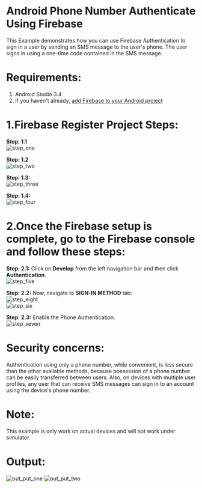 # Android Phone Number Authenticate Using Firebase
This Example demonstrates how you can use Firebase Authentication to sign in a user by sending an SMS
message to the user's phone. The user signs in using a one-time code contained in the SMS message.

# Requirements:
1. Android Studio 3.4
2. If you haven't already, <a href="https://firebase.google.com/docs/android/setup">add Firebase to your Android project</a>

# 1.Firebase Register Project Steps:
<b>Step: 1.1</b></br>
![step_one](app/src/main/res/drawable/step_one.png)

<b>Step: 1.2</b></br>
![step_two](app/src/main/res/drawable/step_two.png)

<b>Step: 1.3:</b></br>
![step_three](app/src/main/res/drawable/step_three.png)

<b>Step: 1.4:</b></br>
![step_four](app/src/main/res/drawable/step_four.png)

# 2.Once the Firebase setup is complete, go to the Firebase console and follow these steps:

<b>Step: 2.1:</b> Click on <b>Develop</b> from the left navigation bar and then click <b>Authentication</b>.</br>
![step_five](app/src/main/res/drawable/step_five.png)

<b>Step: 2.2:</b> Now, navigate to <b>SIGN-IN METHOD</b> tab:</br>
![step_eight](app/src/main/res/drawable/step_eight.png)</br>
![step_six](app/src/main/res/drawable/step_six.png)

<b>Step: 2.3:</b> Enable the Phone Authentication.</br>
![step_seven](app/src/main/res/drawable/step_seven.png)

# Security concerns:
Authentication using only a phone number, while convenient, is less secure than the other available methods, because possession of a phone number can be easily transferred between users. Also, on devices with multiple user profiles, any user that can receive SMS messages can sign in to an account using the device's phone number.
# Note:
This example is only work on actual devices and will not work under simulator.


# Output:
![out_put_one](app/src/main/res/drawable/out_put_one.jpg) ![out_put_two](app/src/main/res/drawable/out_put_two.jpg)
